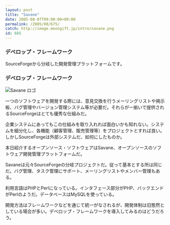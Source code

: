 ```yaml
---
layout: post
title: "Savane"
date: 2005-08-07T09:00:00+09:00
permalink: /2005/08/675/
catch: http://image.moongift.jp/intro/savane.png
id: 685
---
```

### デベロップ・フレームワーク
  
SourceForgeから分岐した開発管理プラットフォームです。  
<!--more-->  

### デベロップ・フレームワーク
  

![Savane ロゴ](http://image.moongift.jp/intro/savane.png "Savane ロゴ")

  

一つのソフトウェアを開発する際には、意見交換を行うメーリングリストや掲示板、バグ管理やバージョン管理システム等が必要だ。それらが一揃いで提供されるSourceForgeはとても優秀な仕組みだ。

  

企業システムにあってもこの仕組みを取り入れれば面白いかも知れない。システムを細分化し、各機能（顧客管理、販売管理等）をプロジェクトとすれば良い。しかしSourceForgeは外部システムだ、如何にしたものか。

  

本日紹介するオープンソース・ソフトウェアはSavane、オープンソースのソフトウェア開発管理プラットフォームだ。

  

Savaneは元々SourceForgeの分岐プロジェクトだ。従って基本とする所は同じだ。バグ管理、タスク管理にサポート、メーリングリストやメンバー管理もある。

  

利用言語はPHPとPerlになっている。インタフェース部分がPHP、バックエンドがPerlのようだ。データベースはMySQLを使っている。

  

開発方法はフレームワークなどを通じて統一がなされるが、開発体制は旧態然としている場合が多い。デベロップ・フレームワークを導入してみるのはどうだろう。


